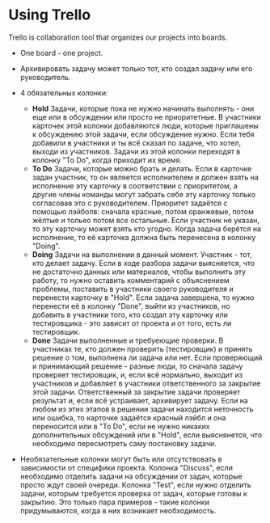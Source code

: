 Using Trello
============

Trello is collaboration tool that organizes our projects into boards.

* One board - one project.

* Архивировать задачу может только тот, кто создал задачу или его руководитель.

* 4 обязательных колонки:
    * **Hold**
      Задачи, которые пока не нужно начинать выполнять - они еще или в обсуждении или просто не приоритетные. В участники карточек этой колонки добавляются люди, которые приглашены к обсуждению этой задачи, если обсуждение нужно. Если тебя добавили в участники и ты всё сказал по задаче, что хотел, выходи из участников. Задачи из этой колонки переходят в колонку "To Do", когда приходит их время.
    * **To Do**
      Задачи, которые можно брать и делать. Если в карточке задан участник, то он является исполнителем и должен взять на исполнение эту карточку в соответствии с приоритетом, а другие члены команды могут забрать себе эту карточку только согласовав это с руководителем. Приоритет задаётся с помощью лэйболв: сначала красные, потом оранжевые, потом жёлтые и тольео потом все остальные. Если участник не указан, то эту карточку может взять кто угодно. Когда задача берётся на исполнение, то её карточка должна быть перенесена в колонку "Doing".
    * **Doing**
      Задачи на выполнении в данный момент. Участник - тот, кто делает задачу. Если в ходе разбора задачи выясняется, что не достаточно данных или материалов, чтобы выполнить эту работу, то нужно оставить комментарий с объяснением проблемы, поставить в участники своего руководителя и перенести карточку в "Hold". Если задача завершена, то нужно перенести её в колонку "Done", выйти из участников, но добавить в участники того, кто создал эту карточку или тестировщика - это зависит от проекта и от того, есть ли тестировщик.
    * **Done**
      Задачи выполненные и требуеющие проверки. В участниках те, кто должен проверить (тестировщик) и принять решение о том, выполнена ли задача или нет. Если проверяющий и принимающий решение - разные люди, то сначала задачу проверяет тестировщик, и, если всё нормально, выходит из участников и добавляет в участники ответственного за закрытие этой задачи. Ответственный за закрытие задачи проверяет результат и, если всё устраивает, архивирует задачу. Если на любом из этих этапов в решении задачи находится неточность или ошибка, то карточке задаётся красный лэйбл и она переносится или в "To Do", если не нужно никаких дополнительных обсуждений или в "Hold", если выяснянется, что необходимо пересмотреть саму постановку задачи.

* Необязательные колонки могут быть или отсутствовать в зависимости от специфики проекта. Колонка "Discuss", если необходимо отделить задачи на обсуждении от задач, которые просто ждут своей очереди. Колонка "Test", если нужно отделить задачи, которым требуется проверка от задач, которые готовы к закрытию. Это только пара примеров - такие колонки придумываются, когда в них возникает необходимость.
